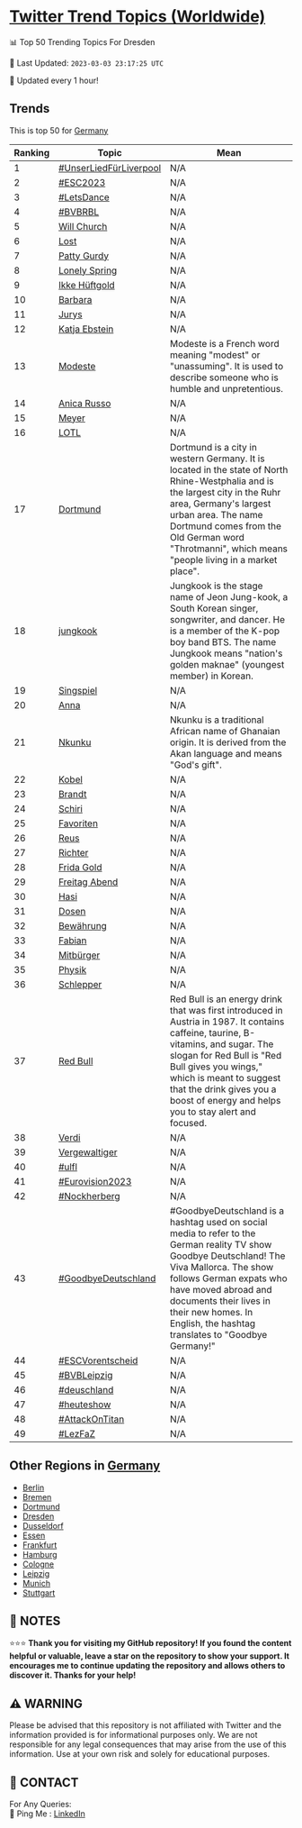 [Twitter Trend Topics (Worldwide)](https://github.com/ErcinDedeoglu/Twitter-Trend-Topics)
==========


📊 Top 50 Trending Topics For Dresden

📆 Last Updated: `2023-03-03 23:17:25 UTC`

🔧 Updated every 1 hour!


## Trends

This is top 50 for [Germany](</Germany>)

| Ranking | Topic | Mean |
| ------- | ------------ | ------------ |
| 1 | [#UnserLiedFürLiverpool](http://twitter.com/search?q=%23UnserLiedF%c3%bcrLiverpool) | N/A |
| 2 | [#ESC2023](http://twitter.com/search?q=%23ESC2023) | N/A |
| 3 | [#LetsDance](http://twitter.com/search?q=%23LetsDance) | N/A |
| 4 | [#BVBRBL](http://twitter.com/search?q=%23BVBRBL) | N/A |
| 5 | [Will Church](http://twitter.com/search?q=Will+Church) | N/A |
| 6 | [Lost](http://twitter.com/search?q=Lost) | N/A |
| 7 | [Patty Gurdy](http://twitter.com/search?q=Patty+Gurdy) | N/A |
| 8 | [Lonely Spring](http://twitter.com/search?q=Lonely+Spring) | N/A |
| 9 | [Ikke Hüftgold](http://twitter.com/search?q=Ikke+H%c3%bcftgold) | N/A |
| 10 | [Barbara](http://twitter.com/search?q=Barbara) | N/A |
| 11 | [Jurys](http://twitter.com/search?q=Jurys) | N/A |
| 12 | [Katja Ebstein](http://twitter.com/search?q=Katja+Ebstein) | N/A |
| 13 | [Modeste](http://twitter.com/search?q=Modeste) | Modeste is a French word meaning "modest" or "unassuming". It is used to describe someone who is humble and unpretentious. |
| 14 | [Anica Russo](http://twitter.com/search?q=Anica+Russo) | N/A |
| 15 | [Meyer](http://twitter.com/search?q=Meyer) | N/A |
| 16 | [LOTL](http://twitter.com/search?q=LOTL) | N/A |
| 17 | [Dortmund](http://twitter.com/search?q=Dortmund) | Dortmund is a city in western Germany. It is located in the state of North Rhine-Westphalia and is the largest city in the Ruhr area, Germany's largest urban area. The name Dortmund comes from the Old German word "Throtmanni", which means "people living in a market place". |
| 18 | [jungkook](http://twitter.com/search?q=jungkook) | Jungkook is the stage name of Jeon Jung-kook, a South Korean singer, songwriter, and dancer. He is a member of the K-pop boy band BTS. The name Jungkook means "nation's golden maknae" (youngest member) in Korean. |
| 19 | [Singspiel](http://twitter.com/search?q=Singspiel) | N/A |
| 20 | [Anna](http://twitter.com/search?q=Anna) | N/A |
| 21 | [Nkunku](http://twitter.com/search?q=Nkunku) | Nkunku is a traditional African name of Ghanaian origin. It is derived from the Akan language and means "God's gift". |
| 22 | [Kobel](http://twitter.com/search?q=Kobel) | N/A |
| 23 | [Brandt](http://twitter.com/search?q=Brandt) | N/A |
| 24 | [Schiri](http://twitter.com/search?q=Schiri) | N/A |
| 25 | [Favoriten](http://twitter.com/search?q=Favoriten) | N/A |
| 26 | [Reus](http://twitter.com/search?q=Reus) | N/A |
| 27 | [Richter](http://twitter.com/search?q=Richter) | N/A |
| 28 | [Frida Gold](http://twitter.com/search?q=Frida+Gold) | N/A |
| 29 | [Freitag Abend](http://twitter.com/search?q=Freitag+Abend) | N/A |
| 30 | [Hasi](http://twitter.com/search?q=Hasi) | N/A |
| 31 | [Dosen](http://twitter.com/search?q=Dosen) | N/A |
| 32 | [Bewährung](http://twitter.com/search?q=Bew%c3%a4hrung) | N/A |
| 33 | [Fabian](http://twitter.com/search?q=Fabian) | N/A |
| 34 | [Mitbürger](http://twitter.com/search?q=Mitb%c3%bcrger) | N/A |
| 35 | [Physik](http://twitter.com/search?q=Physik) | N/A |
| 36 | [Schlepper](http://twitter.com/search?q=Schlepper) | N/A |
| 37 | [Red Bull](http://twitter.com/search?q=Red+Bull) | Red Bull is an energy drink that was first introduced in Austria in 1987. It contains caffeine, taurine, B-vitamins, and sugar. The slogan for Red Bull is "Red Bull gives you wings," which is meant to suggest that the drink gives you a boost of energy and helps you to stay alert and focused. |
| 38 | [Verdi](http://twitter.com/search?q=Verdi) | N/A |
| 39 | [Vergewaltiger](http://twitter.com/search?q=Vergewaltiger) | N/A |
| 40 | [#ulfl](http://twitter.com/search?q=%23ulfl) | N/A |
| 41 | [#Eurovision2023](http://twitter.com/search?q=%23Eurovision2023) | N/A |
| 42 | [#Nockherberg](http://twitter.com/search?q=%23Nockherberg) | N/A |
| 43 | [#GoodbyeDeutschland](http://twitter.com/search?q=%23GoodbyeDeutschland) | #GoodbyeDeutschland is a hashtag used on social media to refer to the German reality TV show Goodbye Deutschland! The Viva Mallorca. The show follows German expats who have moved abroad and documents their lives in their new homes. In English, the hashtag translates to "Goodbye Germany!" |
| 44 | [#ESCVorentscheid](http://twitter.com/search?q=%23ESCVorentscheid) | N/A |
| 45 | [#BVBLeipzig](http://twitter.com/search?q=%23BVBLeipzig) | N/A |
| 46 | [#deuschland](http://twitter.com/search?q=%23deuschland) | N/A |
| 47 | [#heuteshow](http://twitter.com/search?q=%23heuteshow) | N/A |
| 48 | [#AttackOnTitan](http://twitter.com/search?q=%23AttackOnTitan) | N/A |
| 49 | [#LezFaZ](http://twitter.com/search?q=%23LezFaZ) | N/A |



## Other Regions in [Germany](</Germany>)

* [Berlin](</Germany/Berlin.md>)
* [Bremen](</Germany/Bremen.md>)
* [Dortmund](</Germany/Dortmund.md>)
* [Dresden](</Germany/Dresden.md>)
* [Dusseldorf](</Germany/Dusseldorf.md>)
* [Essen](</Germany/Essen.md>)
* [Frankfurt](</Germany/Frankfurt.md>)
* [Hamburg](</Germany/Hamburg.md>)
* [Cologne](</Germany/Cologne.md>)
* [Leipzig](</Germany/Leipzig.md>)
* [Munich](</Germany/Munich.md>)
* [Stuttgart](</Germany/Stuttgart.md>)



## 📝 NOTES

⭐⭐⭐ **Thank you for visiting my GitHub repository! If you found the content helpful or valuable, leave a star on the repository to show your support. It encourages me to continue updating the repository and allows others to discover it. Thanks for your help!**


## ⚠️ WARNING

Please be advised that this repository is not affiliated with Twitter and the information provided is for informational purposes only. We are not responsible for any legal consequences that may arise from the use of this information. Use at your own risk and solely for educational purposes.


## 📨 CONTACT

 For Any Queries:  
            🏓 Ping Me : [LinkedIn](https://www.linkedin.com/in/ercindedeoglu/)
